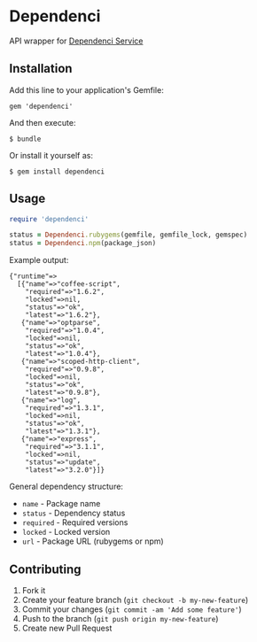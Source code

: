 # Dependenci

API wrapper for [Dependenci Service](http://dependenci.com)

## Installation

Add this line to your application's Gemfile:

    gem 'dependenci'

And then execute:

    $ bundle

Or install it yourself as:

    $ gem install dependenci

## Usage

```ruby
require 'dependenci'

status = Dependenci.rubygems(gemfile, gemfile_lock, gemspec)
status = Dependenci.npm(package_json)
```

Example output:

```
{"runtime"=>
  [{"name"=>"coffee-script",
    "required"=>"1.6.2",
    "locked"=>nil,
    "status"=>"ok",
    "latest"=>"1.6.2"},
   {"name"=>"optparse",
    "required"=>"1.0.4",
    "locked"=>nil,
    "status"=>"ok",
    "latest"=>"1.0.4"},
   {"name"=>"scoped-http-client",
    "required"=>"0.9.8",
    "locked"=>nil,
    "status"=>"ok",
    "latest"=>"0.9.8"},
   {"name"=>"log",
    "required"=>"1.3.1",
    "locked"=>nil,
    "status"=>"ok",
    "latest"=>"1.3.1"},
   {"name"=>"express",
    "required"=>"3.1.1",
    "locked"=>nil,
    "status"=>"update",
    "latest"=>"3.2.0"}]}
```

General dependency structure:

- `name`     - Package name
- `status`   - Dependency status
- `required` - Required versions
- `locked`   - Locked version
- `url`      - Package URL (rubygems or npm)

## Contributing

1. Fork it
2. Create your feature branch (`git checkout -b my-new-feature`)
3. Commit your changes (`git commit -am 'Add some feature'`)
4. Push to the branch (`git push origin my-new-feature`)
5. Create new Pull Request
